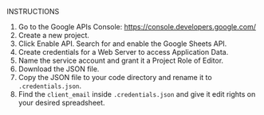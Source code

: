 INSTRUCTIONS

1. Go to the Google APIs Console: https://console.developers.google.com/
2. Create a new project.
3. Click Enable API. Search for and enable the Google Sheets API.
4. Create credentials for a Web Server to access Application Data.
5. Name the service account and grant it a Project Role of Editor.
6. Download the JSON file.
7. Copy the JSON file to your code directory and rename it to `.credentials.json`.
8. Find the `client_email` inside `.credentials.json` and give it edit rights on your desired spreadsheet.